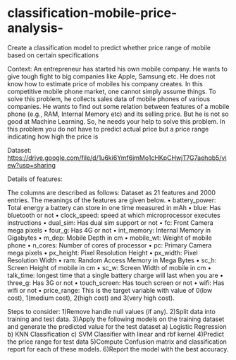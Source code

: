 # classification-mobile-price-analysis-
Create a classification model to predict whether price range of mobile based on certain specifications

Context: An entrepreneur has started his own mobile company. He wants to give
tough fight to big companies like Apple, Samsung etc.
He does not know how to estimate price of mobiles his company creates. In this
competitive mobile phone market, one cannot simply assume things. To solve this
problem, he collects sales data of mobile phones of various companies.
He wants to find out some relation between features of a mobile phone (e.g., RAM,
Internal Memory etc) and its selling price. But he is not so good at Machine Learning.
So, he needs your help to solve this problem.
In this problem you do not have to predict actual price but a price range indicating
how high the price is

Dataset:
https://drive.google.com/file/d/1u6ki6Ymf6jmMo1cHKpCHwjT7G7aehqb5/view?usp=sharing

Details of features:

The columns are described as follows:
Dataset as 21 features and 2000 entries. The meanings of the features are given
below.
• battery_power: Total energy a battery can store in one time measured in mAh
• blue: Has bluetooth or not
• clock_speed: speed at which microprocessor executes instructions
• dual_sim: Has dual sim support or not
• fc: Front Camera mega pixels
• four_g: Has 4G or not
• int_memory: Internal Memory in Gigabytes
• m_dep: Mobile Depth in cm
• mobile_wt: Weight of mobile phone
• n_cores: Number of cores of processor
• pc: Primary Camera mega pixels
• px_height: Pixel Resolution Height
• px_width: Pixel Resolution Width
• ram: Random Access Memory in Mega Bytes
• sc_h: Screen Height of mobile in cm
• sc_w: Screen Width of mobile in cm
• talk_time: longest time that a single battery charge will last when you are
• three_g: Has 3G or not
• touch_screen: Has touch screen or not
• wifi: Has wifi or not
• price_range: This is the target variable with value of 0(low cost), 1(medium cost),
2(high cost) and 3(very high cost).

Steps to consider:
1)Remove handle null values (if any).
2)Split data into training and test data.
3)Apply the following models on the training dataset and generate the predicted value for
the test dataset
a) Logistic Regression
b) KNN Classification
c) SVM Classifier with linear and rbf kernel
4)Predict the price range for test data
5)Compute Confusion matrix and classification report for each of these models.
6)Report the model with the best accuracy.
